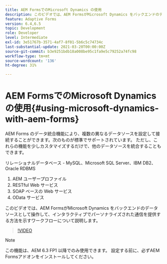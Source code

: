 ```yaml
---
title: AEM FormsでのMicrosoft Dynamics の使用
description: このビデオでは、AEM FormsがMicrosoft Dynamics をバックエンドのデータソースとして操作して、インタラクティブでパーソナライズされた通信を提供する方法を示すワークフローについて説明します。
feature: Adaptive Forms
version: 6.4,6.5
topic: Development
role: Developer
level: Intermediate
exl-id: 3e51767b-3571-4af7-8f01-5b6c5c74734c
last-substantial-update: 2021-03-20T00:00:00Z
source-git-commit: b3e9251bdb18a008be95c1fa9e5c79252a74fc98
workflow-type: tm+mt
source-wordcount: '136'
ht-degree: 31%

---
```


# AEM FormsでのMicrosoft Dynamics の使用{#using-microsoft-dynamics-with-aem-forms}

AEM Forms のデータ統合機能により、複数の異なるデータソースを設定して接続することができます。次のものが標準でサポートされています。 ただし、これらの機能を少しカスタマイズするだけで、他のデータソースを統合することもできます。

リレーショナルデータベース - MySQL、Microsoft SQL Server、IBM DB2、Oracle RDBMS
1. AEM ユーザープロファイル
1. RESTful Web サービス
1. SOAP ベースの Web サービス
1. OData サービス

このビデオでは、AEM FormsがMicrosoft Dynamics をバックエンドのデータソースとして操作して、インタラクティブでパーソナライズされた通信を提供する方法を示すワークフローについて説明します。

>[!VIDEO](https://video.tv.adobe.com/v/20971?quality=12&learn=on)

>[!NOTE]
>
>この機能は、AEM 6.3 FP1 以降でのみ使用できます。 設定する前に、必ずAEM Formsアドオンをインストールしてください。
